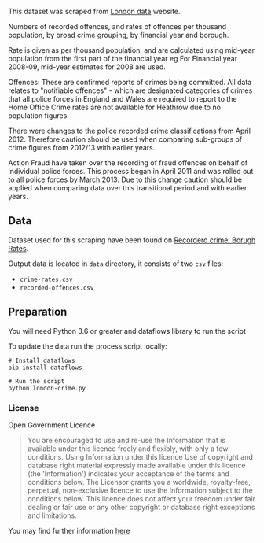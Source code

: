 This dataset was scraped from [London data](https://data.london.gov.uk/) website.

Numbers of recorded offences, and rates of offences per thousand population, by broad crime grouping, by financial year and borough.
      
Rate is given as per thousand population, and are calculated using mid-year population from the first part of the financial year eg For Financial year 2008-09, mid-year estimates for 2008 are used.

Offences: These are confirmed reports of crimes being committed. All data relates to "notifiable offences" - which are designated categories of crimes that all police forces in England and Wales are required to report to the Home Office Crime rates are not available for Heathrow due to no population figures

There were changes to the police recorded crime classifications from April 2012. Therefore caution should be used when comparing sub-groups of crime figures from 2012/13 with earlier years.

Action Fraud have taken over the recording of fraud offences on behalf of individual police forces. This process began in April 2011 and was rolled out to all police forces by March 2013. Due to this change caution should be applied when comparing data over this transitional period and with earlier years.

## Data
Dataset used for this scraping have been found on [Recorderd crime: Borugh Rates](https://data.london.gov.uk/dataset/recorded_crime_rates).
 
Output data is located in `data` directory, it consists of two `csv` files:
* `crime-rates.csv`
* `recorded-offences.csv`

## Preparation
You will need Python 3.6 or greater and dataflows library to run the script

To update the data run the process script locally:

```
# Install dataflows
pip install dataflows

# Run the script
python london-crime.py
```

### License

Open Government Licence

> You are encouraged to use and re-use the Information that is available under this licence freely and flexibly, with only a few conditions.
Using Information under this licence
>Use of copyright and database right material expressly made available under this licence (the 'Information') indicates your acceptance of the terms and conditions below.
> The Licensor grants you a worldwide, royalty-free, perpetual, non-exclusive licence to use the Information subject to the conditions below.
> This licence does not affect your freedom under fair dealing or fair use or any other copyright or database right exceptions and limitations.

You may find further information [here](http://www.nationalarchives.gov.uk/doc/open-government-licence/version/3/)

